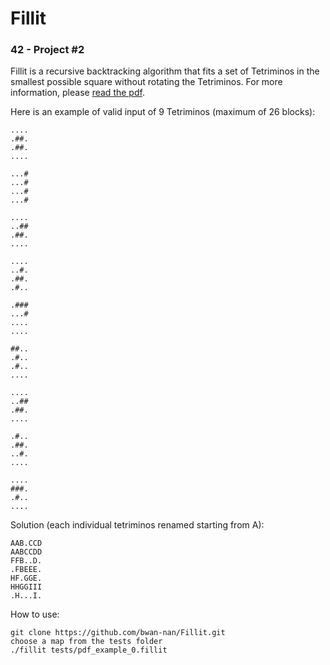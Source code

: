 Fillit
========
### 42 - Project #2

Fillit is a recursive backtracking algorithm that fits a set of Tetriminos in the smallest possible square without rotating the Tetriminos. For more information, please [read the pdf](https://github.com/bwan-nan/Fillit/blob/master/fillit.en.pdf).

Here is an example of valid input of 9 Tetriminos (maximum of 26 blocks):

```
....
.##.
.##.
....

...#
...#
...#
...#

....
..##
.##.
....

....
..#.
.##.
.#..

.###
...#
....
....

##..
.#..
.#..
....

....
..##
.##.
....

.#..
.##.
..#.
....

....
###.
.#..
....
```

Solution (each individual tetriminos renamed starting from A):
```
AAB.CCD
AABCCDD
FFB..D.
.FBEEE.
HF.GGE.
HHGGIII
.H...I.
```
How to use:

    git clone https://github.com/bwan-nan/Fillit.git
    choose a map from the tests folder
    ./fillit tests/pdf_example_0.fillit
